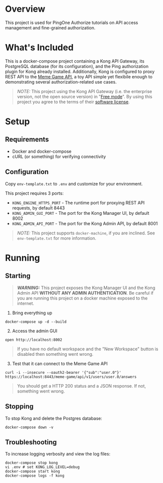 # Overview

This project is used for PingOne Authorize tutorials on API access management and fine-grained authorization.

# What's Included

This is a docker-compose project containing a Kong API Gateway,
its PostgreSQL database (for its configuration),
and the Ping authorization plugin for Kong already installed.
Additionally, Kong is configured to proxy REST API to the
[Meme Game API](https://meme-game.com), a toy API simple yet flexibile enough
to demonstrating several authorization-related use cases.

> _NOTE:_ This project using the Kong API Gateway (i.e. the enterprise version, not the open source version)
in "[Free mode](https://konghq.com/pricing/)". By using this project you agree to the terms of their
[software license](https://konghq.com/kongsoftwarelicense/).

# Setup

## Requirements

* Docker and docker-compose
* cURL (or something) for verifying connectivity

## Configuration

Copy `env-template.txt` to `.env` and customize for your environment.

This project requires 3 ports:
* `KONG_ENGINE_HTTPS_PORT` - The runtime port for proxying REST API requests, by default 8443
* `KONG_ADMIN_GUI_PORT` - The port for the Kong Manager UI, by default 8002
* `KONG_ADMIN_API_PORT` - The port for the Kong Admin API, by default 8001

> _NOTE:_ This project supports `docker-machine`, if you are inclined.
See `env-template.txt` for more information.

# Running

## Starting

> ***WARNING:*** This project exposes the Kong Manager UI and the Kong Admin API
**WITHOUT ANY ADMIN AUTHENTICATION**. Be careful if you are running
this project on a docker machine exposed to the internet.

1. Bring everything up

```
docker-compose up -d --build
```

2. Access the admin GUI

```
open http://localhost:8002
```

> If you have no default workspace and the "New Workspace" button is disabled then something went wrong.

3. Test that it can connect to the Meme Game API

```
curl -i --insecure --oauth2-bearer '{"sub":"user.0"}' https://localhost:8443/meme-game/api/v1/users/user.0/answers
```

> You should get a HTTP 200 status and a JSON response. If not, something went wrong.

## Stopping

To stop Kong and delete the Postgres database:

```
docker-compose down -v
```

## Troubleshooting

To increase logging verbosity and view the log files:

```
docker-compose stop kong
vi .env # set KONG_LOG_LEVEL=debug
docker-compose start kong
docker-compose logs -f kong
```
